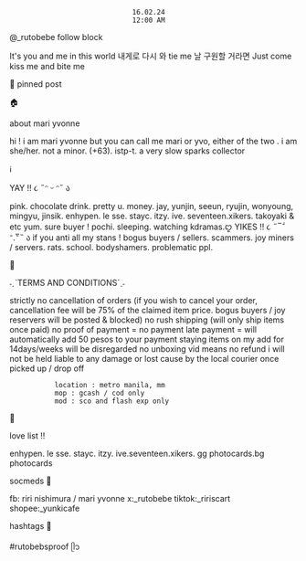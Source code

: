                                   16.02.24
                                  12:00 AM
@_rutobebe    follow     block

It's you and me in this world 내게로 다시 와 tie me 날 구원할 거라면 Just come kiss me and bite me

📌 pinned post

🏠

about mari yvonne 

hi ! i am mari yvonne but you can call me mari or yvo, either of the two .
i am she/her. not a minor. (+63). istp-t. a very slow sparks collector

ℹ️

YAY !! ૮ ˶ᵔ ᵕ ᵔ˶ ა

pink. chocolate drink. pretty u. money. jay, yunjin, seeun, ryujin, wonyoung, mingyu, jinsik. enhypen. le sse. stayc. itzy. ive. seventeen.xikers. takoyaki & etc yum. sure buyer ! pochi. sleeping. watching kdramas.ꨄ︎
YIKES !! ૮ ˶‾᷄ ⁻.‾᷅˵ ა
if you anti all my stans ! bogus buyers / sellers. scammers. joy miners / servers. rats. school. bodyshamers. problematic ppl.

📂

˗ˏˋTERMS AND CONDITIONS´ˎ˗

strictly no cancellation of orders (if you wish to cancel your order, cancellation fee will be 75% of the claimed item price. bogus buyers / joy reservers will be posted & blocked)
no rush shipping (will only ship items once paid)
no proof of payment = no payment
late payment = will automatically add 50 pesos to your payment
staying items on my add for 14days/weeks will be disregarded
no unboxing vid means no refund
i will not be held liable to any damage or lost cause by the local courier once picked up / drop off

               
               location : metro manila, mm
               mop : gcash / cod only
               mod : sco and flash exp only


🩷

love list !!

enhypen. le sse. stayc. itzy. ive.seventeen.xikers. gg photocards.bg photocards


socmeds 📌

fb: riri nishimura / mari yvonne 
x:_rutobebe
tiktok:_ririscart
shopee:_yunkicafe


hashtags 📌

#rutobebsproof ᥫ᭡
